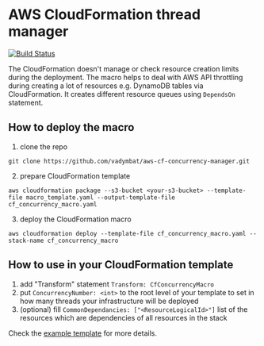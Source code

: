 # AWS CloudFormation thread manager
[![Build Status](https://travis-ci.org/vadymbat/aws-cf-concurrency-manager.svg?branch=master)](https://travis-ci.org/vadymbat/aws-cf-concurrency-manager)

The CloudFormation doesn't manage or check resource creation limits during the deployment. The macro helps to deal with AWS API throttling during creating a lot of resources e.g. DynamoDB tables via CloudFormation. It creates different resource queues using `DependsOn` statement.

## How to deploy the macro
1. clone the repo

`git clone https://github.com/vadymbat/aws-cf-concurrency-manager.git`

2. prepare CloudFormation template

`aws cloudformation package --s3-bucket <your-s3-bucket> --template-file macro_template.yaml --output-template-file cf_concurrency_macro.yaml`

3. deploy the CloudFormation macro

`aws cloudformation deploy --template-file cf_concurrency_macro.yaml --stack-name cf_concurrency_macro`

## How to use in your CloudFormation template
1. add "Transform" statement `Transform: CfConcurrencyMacro`
2. put `ConcurrencyNumber: <int>` to the root level of your template to set in how many threads your infrastructure will be deployed 
3. (optional) fill `CommonDependancies: ["<ResourceLogicalId>"]` list of the resources which are dependencies of all resources in the stack

Check the [example template](demo.json) for more details.
